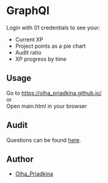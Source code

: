 # GraphQl

Login with 01 credentials to see your:

- Current XP
- Project points as a pie chart
- Audit ratio
- XP progress by time

## Usage

Go to https://olha_priadkina.github.io/ \
or \
Open main.html in your browser


## Audit

Questions can be found [here](https://github.com/01-edu/public/tree/master/subjects/graphql/audit).

## Author
- [Olha_Priadkina](https://01.kood.tech/git/Olha_Priadkina)
